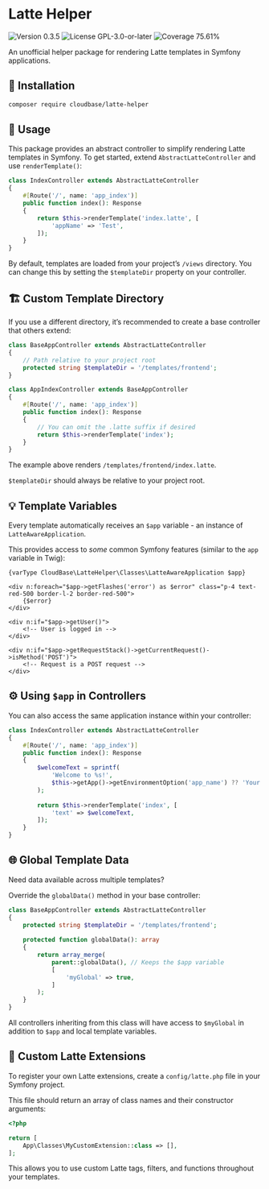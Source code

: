 # Latte Helper

<p>
<!-- Version Badge -->
<img src="https://img.shields.io/badge/Version-0.3.5-blue" alt="Version 0.3.5">
<!-- License Badge -->
<img src="https://img.shields.io/badge/License-GPL--3.0--or--later-40adbc" alt="License GPL-3.0-or-later">
<!-- Coverage Badge -->
<img src="https://img.shields.io/badge/Coverage-75.61%25-abcb1c" alt="Coverage 75.61%">
</p>

An unofficial helper package for rendering Latte templates in Symfony applications.

## 🚀 Installation
```bash
composer require cloudbase/latte-helper
```

## 🧩 Usage

This package provides an abstract controller to simplify rendering Latte templates in Symfony. To get started, extend 
`AbstractLatteController` and use `renderTemplate()`:

```php
class IndexController extends AbstractLatteController
{
    #[Route('/', name: 'app_index')]
    public function index(): Response
    {
        return $this->renderTemplate('index.latte', [
            'appName' => 'Test',
        ]);
    }
}
```

By default, templates are loaded from your project’s `/views` directory. You can change this by setting the `$templateDir` 
property on your controller.

## 🏗️ Custom Template Directory

If you use a different directory, it’s recommended to create a base controller that others extend:

```php
class BaseAppController extends AbstractLatteController
{
    // Path relative to your project root
    protected string $templateDir = '/templates/frontend';
}

class AppIndexController extends BaseAppController
{
    #[Route('/', name: 'app_index')]
    public function index(): Response
    {
        // You can omit the .latte suffix if desired
        return $this->renderTemplate('index');
    }
}
```

The example above renders `/templates/frontend/index.latte`.

`$templateDir` should always be relative to your project root.

## 💡 Template Variables

Every template automatically receives an `$app` variable - an instance of `LatteAwareApplication`.

This provides access to _some_ common Symfony features (similar to the `app` variable in Twig):

```latte
{varType CloudBase\LatteHelper\Classes\LatteAwareApplication $app}

<div n:foreach="$app->getFlashes('error') as $error" class="p-4 text-red-500 border-l-2 border-red-500">
    {$error}
</div>

<div n:if="$app->getUser()">
    <!-- User is logged in -->
</div>

<div n:if="$app->getRequestStack()->getCurrentRequest()->isMethod('POST')">
    <!-- Request is a POST request -->
</div>
```

## ⚙️ Using `$app` in Controllers

You can also access the same application instance within your controller:

```php
class IndexController extends AbstractLatteController
{
    #[Route('/', name: 'app_index')]
    public function index(): Response
    {
        $welcomeText = sprintf(
            'Welcome to %s!',
            $this->getApp()->getEnvironmentOption('app_name') ?? 'Your App'
        );
        
        return $this->renderTemplate('index', [
            'text' => $welcomeText,
        ]);
    }
}

```

## 🌐 Global Template Data

Need data available across multiple templates?

Override the `globalData()` method in your base controller:

```php
class BaseAppController extends AbstractLatteController
{
    protected string $templateDir = '/templates/frontend';
    
    protected function globalData(): array
    {
        return array_merge(
            parent::globalData(), // Keeps the $app variable
            [
                'myGlobal' => true,
            ]
        );
    }
}
```

All controllers inheriting from this class will have access to `$myGlobal` in addition to `$app` and local template 
variables.

## 🧩 Custom Latte Extensions

To register your own Latte extensions, create a `config/latte.php` file in your Symfony project.

This file should return an array of class names and their constructor arguments:

```php
<?php

return [
    App\Classes\MyCustomExtension::class => [],
];
```

This allows you to use custom Latte tags, filters, and functions throughout your templates.